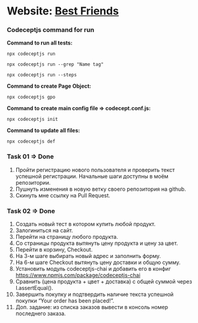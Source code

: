 # Website: [Best Friends](http://opencart.qatestlab.net/index.php?route=common/home)

### Codeceptjs command for run

**Command to run all tests:**

```
npx codeceptjs run
```

```
npx codeceptjs run --grep "Name tag"
```

```
npx codeceptjs run --steps
```

**Command to create Page Object:**

```
npx codeceptjs gpo
```

**Command to create main config file => codecept.conf.js:**

```
npx codeceptjs init
```

**Command to update all files:**

```
npx codeceptjs def
```

### Task 01 => Done

1. Пройти регистрацию нового пользователя и проверить текст успешной регистрации. Начальные шаги доступны в моём репозитории.
2. Пушнуть изменения в новую ветку своего репозитория на github.
3. Скинуть мне ссылку на Pull Request.

### Task 02 => Done

1. Создать новый тест в котором купить любой продукт.
2. Залогиниться на сайт.
3. Перейти на страницу любого продукта.
4. Со страницы продукта вытянуть цену продукта и цену за цвет.
5. Перейти в корзину, Checkout.
6. На 3-м шаге выбирать новый адрес и заполнить форму.
7. На 6-м шаге Checkout вытянуть цену доставки и общую сумму.
8. Установить модуль codeceptjs-chai и добавить его в конфиг https://www.npmjs.com/package/codeceptjs-chai
9. Сравнить (цена продукта + цвет + доставка) с общей суммой через I.assertEqual().
10. Завершить покупку и подтвердить наличие текста успешной покупки “Your order has been placed!”.
11. Доп. задание: из списка заказов вывести в консоль номер последнего заказа.
